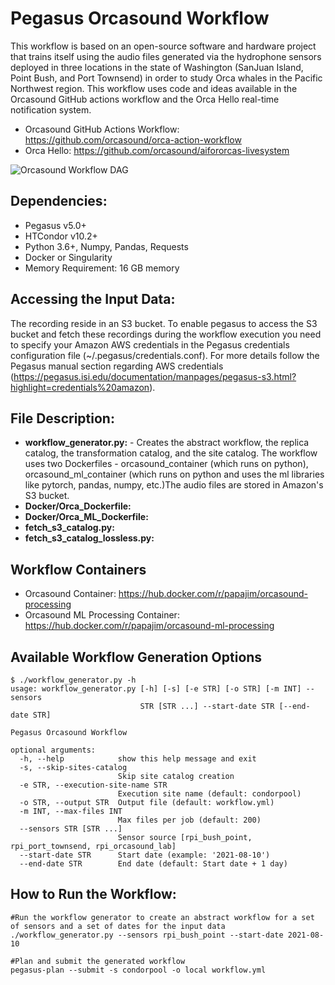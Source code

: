 # Pegasus Orcasound Workflow

This workflow is based on an open-source software and hardware project that trains itself using the audio files generated via the hydrophone sensors deployed in three locations in the state of Washington (SanJuan Island, Point Bush, and Port Townsend) in order to study Orca whales in the Pacific Northwest region.
This workflow uses code and ideas available in the Orcasound GitHub actions workflow
and the Orca Hello real-time notification system.

- Orcasound GitHub Actions Workflow: https://github.com/orcasound/orca-action-workflow
- Orca Hello: https://github.com/orcasound/aifororcas-livesystem


![Orcasound Workflow DAG](/images/orcasound-workflow.png)


## Dependencies:
- Pegasus v5.0+
- HTCondor v10.2+
- Python 3.6+, Numpy, Pandas, Requests
- Docker or Singularity
- Memory Requirement: 16 GB memory

## Accessing the Input Data:
The recording reside in an S3 bucket. To enable pegasus to access the S3 bucket and fetch these recordings during the workflow execution you need to specify your Amazon AWS credentials in the Pegasus credentials configuration file (~/.pegasus/credentials.conf). For more details follow the Pegasus manual section regarding AWS credentials (https://pegasus.isi.edu/documentation/manpages/pegasus-s3.html?highlight=credentials%20amazon).

## File Description:
- <b>workflow_generator.py:</b> - Creates the abstract workflow, the replica catalog, the transformation catalog, and the site catalog. The workflow uses two Dockerfiles - orcasound\_container (which runs on python), orcasound_ml_container (which runs on python and uses the ml libraries like pytorch, pandas, numpy, etc.)The audio files are stored in Amazon's S3 bucket.
- <b>Docker/Orca_Dockerfile:</b>
- <b>Docker/Orca_ML_Dockerfile:</b>
- <b>fetch_s3_catalog.py:</b>
- <b>fetch_s3_catalog_lossless.py:</b>


## Workflow Containers
- Orcasound Container: https://hub.docker.com/r/papajim/orcasound-processing
- Orcasound ML Processing Container: https://hub.docker.com/r/papajim/orcasound-ml-processing


## Available Workflow Generation Options
```
$ ./workflow_generator.py -h
usage: workflow_generator.py [-h] [-s] [-e STR] [-o STR] [-m INT] --sensors
                             STR [STR ...] --start-date STR [--end-date STR]

Pegasus Orcasound Workflow

optional arguments:
  -h, --help            show this help message and exit
  -s, --skip-sites-catalog
                        Skip site catalog creation
  -e STR, --execution-site-name STR
                        Execution site name (default: condorpool)
  -o STR, --output STR  Output file (default: workflow.yml)
  -m INT, --max-files INT
                        Max files per job (default: 200)
  --sensors STR [STR ...]
                        Sensor source [rpi_bush_point, rpi_port_townsend, rpi_orcasound_lab]
  --start-date STR      Start date (example: '2021-08-10')
  --end-date STR        End date (default: Start date + 1 day)
```


## How to Run the Workflow:
```
#Run the workflow generator to create an abstract workflow for a set of sensors and a set of dates for the input data
./workflow_generator.py --sensors rpi_bush_point --start-date 2021-08-10

#Plan and submit the generated workflow
pegasus-plan --submit -s condorpool -o local workflow.yml
```

